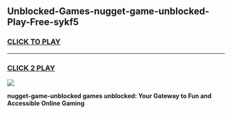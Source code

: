 
## Unblocked-Games-nugget-game-unblocked-Play-Free-sykf5
<h3>
<a href="https://premium76.site?title=nugget-game-unblocked&ref=23A">CLICK TO PLAY</a></h3>
<hr>

<h3>
<a href="https://premium76.site?title=nugget-game-unblocked&ref=23A">CLICK 2 PLAY</a>
  
</h3>

<a href="https://premium76.site?title=nugget-game-unblocked&ref=23A"><img src="https://clearcache.store/games.png"></a>


**nugget-game-unblocked games unblocked: Your Gateway to Fun and Accessible Online Gaming**

